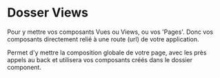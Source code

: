 # Dosser Views

Pour y mettre vos composants Vues ou Views, ou vos 'Pages'.
Donc vos composants directement relié à une route (url) de votre application.

Permet d'y mettre la composition globale de votre page, avec les près appels au back et utilisera vos composants créés dans le dossier component.
